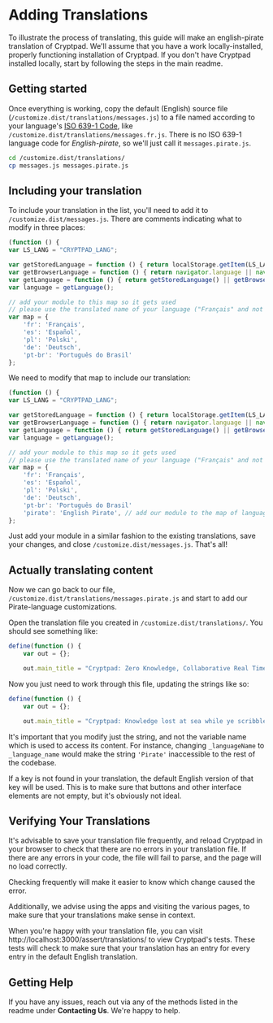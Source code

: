 # Adding Translations

To illustrate the process of translating, this guide will make an english-pirate translation of Cryptpad.
We'll assume that you have a work locally-installed, properly functioning installation of Cryptpad.
If you don't have Cryptpad installed locally, start by following the steps in the main readme.

## Getting started

Once everything is working, copy the default (English) source file (`/customize.dist/translations/messages.js`) to a file named according to your language's [ISO 639-1 Code](https://en.wikipedia.org/wiki/List_of_ISO_639-1_codes), like `/customize.dist/translations/messages.fr.js`.
There is no ISO 639-1 language code for _English-pirate_, so we'll just call it `messages.pirate.js`.

```Bash
cd /customize.dist/translations/
cp messages.js messages.pirate.js
```

## Including your translation

To include your translation in the list, you'll need to add it to `/customize.dist/messages.js`.
There are comments indicating what to modify in three places:

```javascript
(function () {
var LS_LANG = "CRYPTPAD_LANG";

var getStoredLanguage = function () { return localStorage.getItem(LS_LANG); };
var getBrowserLanguage = function () { return navigator.language || navigator.userLanguage; };
var getLanguage = function () { return getStoredLanguage() || getBrowserLanguage(); };
var language = getLanguage();

// add your module to this map so it gets used
// please use the translated name of your language ("Français" and not "French"
var map = {
    'fr': 'Français',
    'es': 'Español',
    'pl': 'Polski',
    'de': 'Deutsch',
    'pt-br': 'Português do Brasil'
};
```

We need to modify that map to include our translation:

```javascript
(function () {
var LS_LANG = "CRYPTPAD_LANG";

var getStoredLanguage = function () { return localStorage.getItem(LS_LANG); };
var getBrowserLanguage = function () { return navigator.language || navigator.userLanguage; };
var getLanguage = function () { return getStoredLanguage() || getBrowserLanguage(); };
var language = getLanguage();

// add your module to this map so it gets used
// please use the translated name of your language ("Français" and not "French"
var map = {
    'fr': 'Français',
    'es': 'Español',
    'pl': 'Polski',
    'de': 'Deutsch',
    'pt-br': 'Português do Brasil'
    'pirate': 'English Pirate', // add our module to the map of languages
};
```

Just add your module in a similar fashion to the existing translations, save your changes, and close `/customize.dist/messages.js`.
That's all!

## Actually translating content

Now we can go back to our file, `/customize.dist/translations/messages.pirate.js` and start to add our Pirate-language customizations.

Open the translation file you created in `/customize.dist/translations/`.
You should see something like: 

```javascript
define(function () {
    var out = {};

    out.main_title = "Cryptpad: Zero Knowledge, Collaborative Real Time Editing";
```

Now you just need to work through this file, updating the strings like so:

```javascript
define(function () {
    var out = {};

    out.main_title = "Cryptpad: Knowledge lost at sea while ye scribble with yer mateys";
```

It's important that you modify just the string, and not the variable name which is used to access its content.
For instance, changing `_languageName` to `_language_name` would make the string `'Pirate'` inaccessible to the rest of the codebase.

If a key is not found in your translation, the default English version of that key will be used.
This is to make sure that buttons and other interface elements are not empty, but it's obviously not ideal.

## Verifying Your Translations

It's advisable to save your translation file frequently, and reload Cryptpad in your browser to check that there are no errors in your translation file.
If there are any errors in your code, the file will fail to parse, and the page will no load correctly.

Checking frequently will make it easier to know which change caused the error.

Additionally, we advise using the apps and visiting the various pages, to make sure that your translations make sense in context.

When you're happy with your translation file, you can visit http://localhost:3000/assert/translations/ to view Cryptpad's tests.
These tests will check to make sure that your translation has an entry for every entry in the default English translation.

## Getting Help

If you have any issues, reach out via any of the methods listed in the readme under **Contacting Us**.
We're happy to help.

